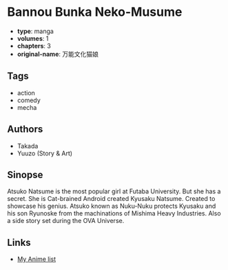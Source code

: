# Bannou Bunka Neko-Musume

-   **type**: manga
-   **volumes**: 1
-   **chapters**: 3
-   **original-name**: 万能文化猫娘

## Tags

-   action
-   comedy
-   mecha

## Authors

-   Takada
-   Yuuzo (Story & Art)

## Sinopse

Atsuko Natsume is the most popular girl at Futaba University. But she has a secret. She is Cat-brained Android created Kyusaku Natsume. Created to showcase his genius. Atsuko known as Nuku-Nuku protects Kyusaku and his son Ryunoske from the machinations of Mishima Heavy Industries. Also a side story set during the OVA Universe.

## Links

-   [My Anime list](https://myanimelist.net/manga/9888/Bannou_Bunka_Neko-Musume)

